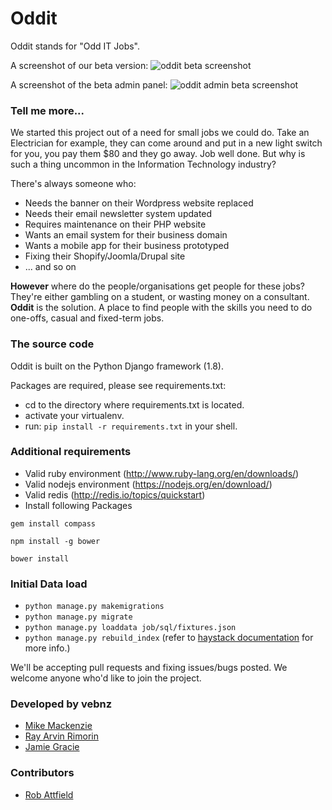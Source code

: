 # Oddit

Oddit stands for "Odd IT Jobs".

A screenshot of our beta version:
![oddit beta screenshot](http://i.imgur.com/VDob5Cj.png)

A screenshot of the beta admin panel:
![oddit admin beta screenshot](http://i.imgur.com/paEFzTG.png)

### Tell me more...
We started this project out of a need for small jobs we could do.  Take an Electrician for example, they can come around and put in a new light switch for you, you pay them $80 and they go away. Job well done. But why is such a thing uncommon in the Information Technology industry?

There's always someone who:

 - Needs the banner on their Wordpress website replaced
 - Needs their email newsletter system updated
 - Requires maintenance on their PHP website
 - Wants an email system for their business domain
 - Wants a mobile app for their business prototyped
 - Fixing their Shopify/Joomla/Drupal site
 - ... and so on

**However** where do the people/organisations get people for these jobs? They're either gambling on a student, or wasting money on a consultant. **Oddit** is the solution. A place to find people with the skills you need to do one-offs, casual and fixed-term jobs.

### The source code

Oddit is built on the Python Django framework (1.8).

Packages are required, please see requirements.txt:

 - cd to the directory where requirements.txt is located.
 - activate your virtualenv.
 - run: `pip install -r requirements.txt` in your shell.


### Additional requirements

 - Valid ruby environment (http://www.ruby-lang.org/en/downloads/)
 - Valid nodejs environment (https://nodejs.org/en/download/)
 - Valid redis (http://redis.io/topics/quickstart)
 - Install following Packages

 `gem install compass`

 `npm install -g bower`

 `bower install`


### Initial Data load

 - `python manage.py makemigrations`
 - `python manage.py migrate`
 - `python manage.py loaddata job/sql/fixtures.json`
 - `python manage.py rebuild_index` (refer to [haystack documentation](http://django-haystack.readthedocs.io/en/v2.5.0/tutorial.html#installation) for more info.)

We'll be accepting pull requests and fixing issues/bugs posted. We welcome anyone who'd like to join the project.

### Developed by vebnz
- [Mike Mackenzie](https://github.com/veb)
- [Ray Arvin Rimorin](https://github.com/avwave)
- [Jamie Gracie](https://github.com/Kingy)

### Contributors
- [Rob Attfield](https://github.com/rattfieldnz)
